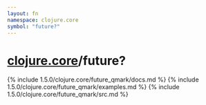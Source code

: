 ```yaml
---
layout: fn
namespace: clojure.core
symbol: "future?"
---
```


# [clojure.core](../)/future?

{% include 1.5.0/clojure.core/future_qmark/docs.md %}
{% include 1.5.0/clojure.core/future_qmark/examples.md %}
{% include 1.5.0/clojure.core/future_qmark/src.md %}

